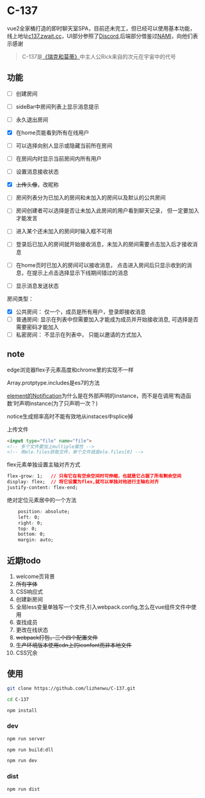 # C-137

vue2全家桶打造的即时聊天室SPA，目前还未完工，但已经可以使用基本功能，线上地址[c137.zwait.cc](https://c137.zwait.cc)，UI部分参照了[Discord](https://discordapp.com/invite/HBherRA),后端部分借鉴过[NAMI](https://github.com/redsx/NAMI)，向他们表示感谢

> C-137是[《瑞克和莫蒂》](https://movie.douban.com/subject/11537954/)中主人公Rick来自的次元在宇宙中的代号

## 功能
- [ ] 创建房间
- [ ] sideBar中房间列表上显示消息提示
- [ ] 永久退出房间
- [x] 在home页能看到所有在线用户
- [ ] 可以选择向别人显示或隐藏当前所在房间
- [ ] 在房间内时显示当前房间内所有用户
- [ ] 设置消息接收状态
- [x] ~~上传头像~~，改昵称
- [ ] 房间列表分为已加入的房间和未加入的房间以及默认的公共房间
- [ ] 房间创建者可以选择是否让未加入此房间的用户看到聊天记录， 但一定要加入才能发言
- [ ] 进入某个还未加入的房间时输入框不可用
- [ ] 登录后已加入的房间就开始接收消息，未加入的房间需要点击加入后才接收消息
- [ ] 在home页时已加入的房间可以接收消息， 点击进入房间后只显示收到的消息，在提示上点击选择显示下线期间错过的消息
- [ ] 显示消息发送状态


房间类型： 

- [x] 公共房间： 仅一个，成员是所有用户，登录即接收消息
- [ ] 普通房间:  显示在列表中但需要加入才能成为成员并开始接收消息, 可选择是否需要密码才能加入
- [ ] 私密房间： 不显示在列表中， 只能以邀请的方式加入

## note

edge浏览器flex子元素高度和chrome里的实现不一样

Array.protptype.includes是es7的方法

[element的Notification](https://github.com/ElemeFE/element/blob/dev/packages/notification/src/main.js)为什么是在外部声明的instance，而不是在调用‘构造函数’时声明instance(为了只声明一次？)

notice生成频率高时不能有效地从instaces中splice掉

上传文件
```html
<input type="file" name="file">
<!-- 多个文件要加上multiple属性 -->
<!-- 用ele.files获取文件，单个文件就是ele.files[0] -->
```

flex元素单独设置主轴对齐方式
```css
flex-grow: 1;   // 只有它在有空余空间时可伸缩，也就是它占据了所有剩余空间
display: flex;  // 将它设置为flex,就可以单独对他进行主轴右对齐
justify-content: flex-end;
```
绝对定位元素居中的一个方法
```css
    position: absolute;
    left: 0;
    right: 0;
    top: 0;
    bottom: 0; 
    margin: auto;
```

## 近期todo

1. welcome页背景
2. ~~所有字体~~
3. CSS响应式
4. 创建新房间
5. 全局less变量单独写一个文件,引入webpack.config,怎么在vue组件文件中使用
6. 查找成员
7. 更改在线状态 
8. ~~webpack打包，三个四个配置文件~~
9. ~~生产环境版本使用cdn上的iconfont而非本地文件~~
10. CSS冗余

## 使用

```sh
git clone https://github.com/lizhenwu/C-137.git

cd C-137

npm install
```
### dev 

```sh
npm run server

npm run build:dll

npm run dev
```
### dist

```sh
npm run dist
```
